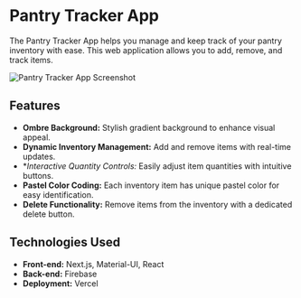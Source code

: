 # Pantry Tracker App

The Pantry Tracker App helps you manage and keep track of your pantry inventory with ease. This web application allows you to add, remove, and track items. 

![Pantry Tracker App Screenshot](https://i.pinimg.com/564x/27/3b/22/273b221304609e6cded8843ee325f381.jpg)

## Features
- **Ombre Background:** Stylish gradient background to enhance visual appeal.
- **Dynamic Inventory Management:** Add and remove items with real-time updates.
- **Interactive Quantity Controls:* Easily adjust item quantities with intuitive buttons.
- **Pastel Color Coding:** Each inventory item has unique pastel color for easy identification.
- **Delete Functionality:** Remove items from the inventory with a dedicated delete button.

## Technologies Used
- **Front-end:** Next.js, Material-UI, React
- **Back-end:** Firebase
- **Deployment:** Vercel